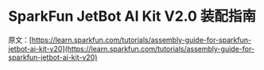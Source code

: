 # SparkFun JetBot AI Kit V2.0 装配指南

原文：[https://learn.sparkfun.com/tutorials/assembly-guide-for-sparkfun-jetbot-ai-kit-v20](https://learn.sparkfun.com/tutorials/assembly-guide-for-sparkfun-jetbot-ai-kit-v20)